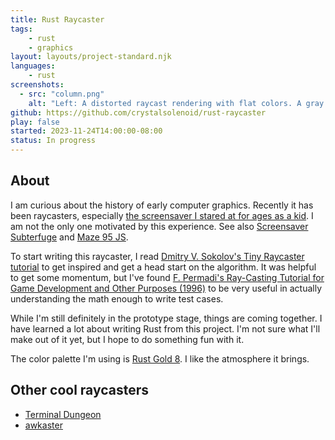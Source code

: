 ```yaml
---
title: Rust Raycaster
tags:
    - rust
    - graphics
layout: layouts/project-standard.njk
languages:
    - rust
screenshots:
  - src: "column.png"
    alt: "Left: A distorted raycast rendering with flat colors. A gray column looms ahead in a dark room with bright golden walls. Right: An overhead view of a larger area, with a gray square casting a dramatic shadow in a cone of brown."
github: https://github.com/crystalsolenoid/rust-raycaster
play: false
started: 2023-11-24T14:00:00-08:00
status: In progress
---
```


## About
I am curious about the history of early computer graphics. Recently it has been raycasters, especially [the screensaver I stared at for ages as a kid](https://en.wikipedia.org/wiki/3D_Maze). I am not the only one motivated by this experience. See also [Screensaver Subterfuge](https://poor-track-design.itch.io/screensaver-subterfuge) and [Maze 95 JS](https://maze95.js.org/).

To start writing this raycaster, I read [Dmitry V. Sokolov's Tiny Raycaster tutorial](https://github.com/ssloy/tinyraycaster/wiki/Part-0:-getting-started) to get inspired and get a head start on the algorithm. It was helpful to get some momentum, but I've found [F. Permadi's Ray-Casting Tutorial for Game Development and Other Purposes (1996)](https://permadi.com/1996/05/ray-casting-tutorial-table-of-contents/) to be very useful in actually understanding the math enough to write test cases.

While I'm still definitely in the prototype stage, things are coming together. I have learned a lot about writing Rust from this project. I'm not sure what I'll make out of it yet, but I hope to do something fun with it.

The color palette I'm using is [Rust Gold 8](https://lospec.com/palette-list/rust-gold-8). I like the atmosphere it brings.

## Other cool raycasters
- [Terminal Dungeon](https://github.com/salt-die/terminal_dungeon)
- [awkaster](https://blog.yjl.im/2016/01/awkaster-doom-like-shooter-in-gnu-awk.html)

<!--- ## What is the difference between a raycaster and a ray*tracer*? --->

